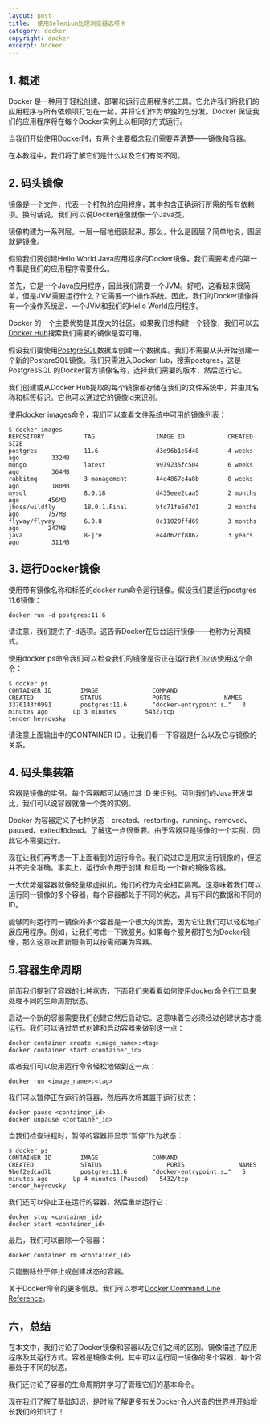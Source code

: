 ```yaml
---
layout: post
title:  使用Selenium处理浏览器选项卡
category: docker
copyright: docker
excerpt: Docker
---
```


## 1. 概述

Docker 是一种用于轻松创建、部署和运行应用程序的工具。它允许我们将我们的应用程序与所有依赖项打包在一起，并将它们作为单独的包分发。Docker 保证我们的应用程序将在每个Docker实例上以相同的方式运行。

当我们开始使用Docker时，有两个主要概念我们需要弄清楚——镜像和容器。

在本教程中，我们将了解它们是什么以及它们有何不同。

## 2. 码头镜像

镜像是一个文件，代表一个打包的应用程序，其中包含正确运行所需的所有依赖项。换句话说，我们可以说Docker镜像就像一个Java类。

镜像构建为一系列层。一层一层地组装起来。那么，什么是图层？简单地说，图层就是镜像。

假设我们要创建Hello World Java应用程序的Docker镜像。我们需要考虑的第一件事是我们的应用程序需要什么。

首先，它是一个Java应用程序，因此我们需要一个JVM。好吧，这看起来很简单，但是JVM需要运行什么？它需要一个操作系统。因此，我们的Docker镜像将有一个操作系统层、一个JVM和我们的Hello World应用程序。

Docker 的一个主要优势是其庞大的社区。如果我们想构建一个镜像，我们可以去[Docker Hub](https://hub.docker.com/)搜索我们需要的镜像是否可用。

假设我们要使用[PostgreSQL](https://hub.docker.com/_/postgres)数据库创建一个数据库。我们不需要从头开始创建一个新的PostgreSQL镜像。我们只需进入DockerHub，搜索postgres，这是 PostgresSQL 的Docker官方镜像名称，选择我们需要的版本，然后运行它。

我们创建或从Docker Hub提取的每个镜像都存储在我们的文件系统中，并由其名称和标签标识。它也可以通过它的镜像id来识别。

使用docker images命令，我们可以查看文件系统中可用的镜像列表：

```shell
$ docker images
REPOSITORY           TAG                 IMAGE ID            CREATED             SIZE
postgres             11.6                d3d96b1e5d48        4 weeks ago         332MB
mongo                latest              9979235fc504        6 weeks ago         364MB
rabbitmq             3-management        44c4867e4a8b        8 weeks ago         180MB
mysql                8.0.18              d435eee2caa5        2 months ago        456MB
jboss/wildfly        18.0.1.Final        bfc71fe5d7d1        2 months ago        757MB
flyway/flyway        6.0.8               0c11020ffd69        3 months ago        247MB
java                 8-jre               e44d62cf8862        3 years ago         311MB
```

## 3. 运行Docker镜像

使用带有镜像名称和标签的docker run命令运行镜像。假设我们要运行postgres 11.6镜像：

```shell
docker run -d postgres:11.6
```

请注意，我们提供了-d选项。这告诉Docker在后台运行镜像——也称为分离模式。

使用docker ps命令我们可以检查我们的镜像是否正在运行我们应该使用这个命令：

```shell
$ docker ps
CONTAINER ID        IMAGE               COMMAND                  CREATED             STATUS              PORTS               NAMES
3376143f0991        postgres:11.6       "docker-entrypoint.s…"   3 minutes ago       Up 3 minutes        5432/tcp            tender_heyrovsky
```

请注意上面输出中的CONTAINER ID 。让我们看一下容器是什么以及它与镜像的关系。

## 4. 码头集装箱

容器是镜像的实例。每个容器都可以通过其 ID 来识别。回到我们的Java开发类比，我们可以说容器就像一个类的实例。

Docker 为容器定义了七种状态：created、restarting、running、removed、paused、exited和dead。了解这一点很重要。由于容器只是镜像的一个实例，因此它不需要运行。

现在让我们再考虑一下上面看到的运行命令。我们说过它是用来运行镜像的，但这并不完全准确。事实上，运行命令用于创建 和启动 一个新的镜像容器。

一大优势是容器就像轻量级虚拟机。他们的行为完全相互隔离。这意味着我们可以运行同一镜像的多个容器，每个容器都处于不同的状态，具有不同的数据和不同的 ID。

能够同时运行同一镜像的多个容器是一个很大的优势，因为它让我们可以轻松地扩展应用程序。例如，让我们考虑一下微服务。如果每个服务都打包为Docker镜像，那么这意味着新服务可以按需部署为容器。

## 5.容器生命周期

前面我们提到了容器的七种状态，下面我们来看看如何使用docker命令行工具来处理不同的生命周期状态。

启动一个新的容器需要我们创建它然后启动它。这意味着它必须经过创建状态才能运行。我们可以通过显式创建和启动容器来做到这一点：

```shell
docker container create <image_name>:<tag>
docker container start <container_id>
```

或者我们可以使用运行命令轻松地做到这一点：

```shell
docker run <image_name>:<tag>
```

我们可以暂停正在运行的容器，然后再次将其置于运行状态：

```shell
docker pause <container_id>
docker unpause <container_id>
```

当我们检查进程时，暂停的容器将显示“暂停”作为状态：

```shell
$ docker ps
CONTAINER ID        IMAGE               COMMAND                  CREATED             STATUS                  PORTS               NAMES
9bef2edcad7b        postgres:11.6       "docker-entrypoint.s…"   5 minutes ago       Up 4 minutes (Paused)   5432/tcp            tender_heyrovsky
```

我们还可以停止正在运行的容器，然后重新运行它：

```shell
docker stop <container_id>
docker start <container_id>
```

最后，我们可以删除一个容器：

```shell
docker container rm <container_id>
```

只能删除处于停止或创建状态的容器。

关于Docker命令的更多信息，我们可以参考[Docker Command Line Reference](https://docs.docker.com/engine/reference/commandline/cli/)。

## 六，总结

在本文中，我们讨论了Docker镜像和容器以及它们之间的区别。镜像描述了应用程序及其运行方式。容器是镜像实例，其中可以运行同一镜像的多个容器，每个容器处于不同的状态。

我们还讨论了容器的生命周期并学习了管理它们的基本命令。

现在我们了解了基础知识，是时候了解更多有关Docker令人兴奋的世界并开始增长我们的知识了！
